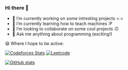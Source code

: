 ### Hi there 👋

- 🔭 I’m currently working on some intresting projects >.>
- 🌱 I’m currently learning how to teach machines :P
- 👯 I’m looking to collaborate on some cool projects :D
- 💬 Ask me anything about programming (exciting!) 


😄 Where I hope to be active:

[![Codeforces Stats](https://codeforces-readme-stats.vercel.app/api/card?username=abhaysachan360&theme=github_dark&disable_animations=false&show_icons=true&force_username=true)](https://codeforces.com/profile/abhaysachan360)
[![Leetcode](https://leetcard.jacoblin.cool/abhaysachan01?ext=contest)](https://leetcode.com/abhaysachan01)

[![GitHub stats](https://github-readme-stats.vercel.app/api?username=abhaysachan01)](https://github.com/abhaysachan01)


<!--
**Aryan10/Aryan10** is a ✨ _special_ ✨ repository because its `README.md` (this file) appears on your GitHub profile.

Here are some ideas to get you started:

- 🔭 I’m currently working on ...
- 🌱 I’m currently learning ...
- 👯 I’m looking to collaborate on ...
- 🤔 I’m looking for help with ...
- 💬 Ask me about ...
- 📫 How to reach me: ...
- 😄 Pronouns: ...
- ⚡ Fun fact: ...
-->
